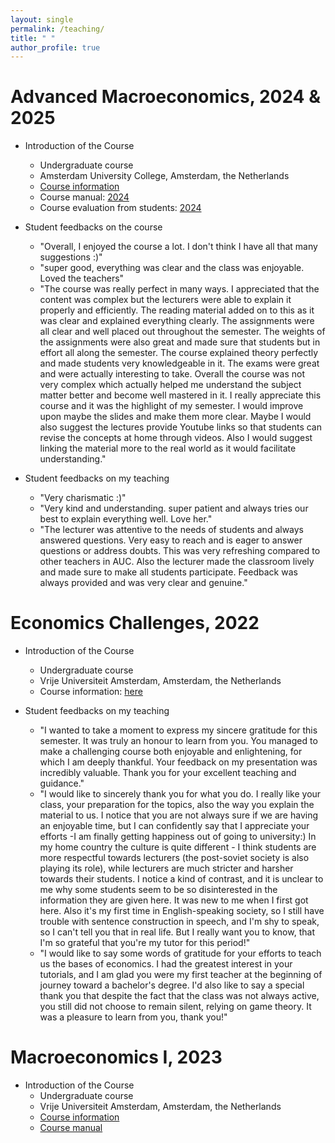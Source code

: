 ```yaml
---
layout: single
permalink: /teaching/
title: " "
author_profile: true
---
```



# Advanced Macroeconomics, 2024 & 2025

- Introduction of the Course
   - Undergraduate course
   - Amsterdam University College, Amsterdam, the Netherlands
   - [Course information](https://studiegids.uva.nl/xmlpages/page/2024-2025-en/search-course/course/118950)
   - Course manual: [2024]({{"/assets/Course_Manual_Advacedmacro2024.pdf"|relative_url}})
   - Course evaluation from students: [2024](../assets/Course_Evaluation_Advacedmacro2024.pdf)

- Student feedbacks on the course
   - "Overall, I enjoyed the course a lot. I don't think I have all that many suggestions :)"
   - "super good, everything was clear and the class was enjoyable. Loved the teachers"
   - "The course was really perfect in many ways. I appreciated that the content was complex but the lecturers were able to explain it properly and efficiently. The reading material added on to this as it was clear and explained everything clearly. The assignments were all clear and well placed out throughout the semester. The weights of the assignments were also great and made sure that students but in effort all along the semester. The course explained theory perfectly and made students very knowledgeable in it. The exams were great and were actually interesting to take. Overall the course was not very complex which actually helped me understand the subject matter better and become well mastered in it. I really appreciate this course and it was the highlight of my semester. I would improve upon maybe the slides and make them more clear. Maybe I would also suggest the lectures provide Youtube links so that students can revise the concepts at home through videos. Also I would suggest linking the material more to the real world as it
would facilitate understanding."

- Student feedbacks on my teaching
   - "Very charismatic :)"
   - "Very kind and understanding. super patient and always tries our best to explain everything well. Love her."
   - "The lecturer was attentive to the needs of students and always answered questions. Very easy to reach and is eager to answer questions or address doubts. This was very refreshing compared to other teachers in AUC. Also the lecturer made the classroom lively and made sure to make all students participate. Feedback was always provided and was very clear and genuine."
 
# Economics Challenges, 2022

- Introduction of the Course
   - Undergraduate course
   - Vrije Universiteit Amsterdam, Amsterdam, the Netherlands
   - Course information: [here](https://studiegids.vu.nl/en/vakken/2022-2023/E_EBE1_EC#/)

- Student feedbacks on my teaching
   - "I wanted to take a moment to express my sincere gratitude for this semester. It was truly an honour to learn from you. You managed to make a challenging course both enjoyable and enlightening, for which I am deeply thankful. Your feedback on my presentation was incredibly valuable. Thank you for your excellent teaching and guidance."
   - "I would like to sincerely thank you for what you do. I really like your class, your preparation for the topics, also the way you explain the material to us. I notice that you are not always sure if we are having an enjoyable time, but I can confidently say that I appreciate your efforts -I am finally getting happiness out of going to university:) In my home country the culture is quite different - I think students are more respectful towards lecturers (the post-soviet society is also playing its role), while lecturers are much stricter and harsher towards their students. I notice a kind of contrast, and it is unclear to me why some students seem to be so disinterested in the information they are given here. It was new to me when I first got here. Also it's my first time in English-speaking society, so I still have trouble with sentence construction in speech, and I'm shy to speak, so I can't tell you that in real life. But I really want you to know, that I'm so grateful that you're my tutor for this period!"
   - "I would like to say some words of gratitude for your efforts to teach us the bases of economics. I had the greatest interest in your tutorials, and I am glad you were my first teacher at the beginning of journey toward a bachelor's degree. I'd also like to say a special thank you that despite the fact that the class was not always active, you still did not choose to remain silent, relying on game theory. It was a pleasure to learn from you, thank you!"


# Macroeconomics I, 2023
- Introduction of the Course
   - Undergraduate course
   - Vrije Universiteit Amsterdam, Amsterdam, the Netherlands
  - [Course information](https://studiegids.vu.nl/en/vakken/2022-2023/E_EBE1_MACEC#/)
  - [Course manual]({{"/assets/Macroeconomics_CourseManual.pdf"|relative_url}})

